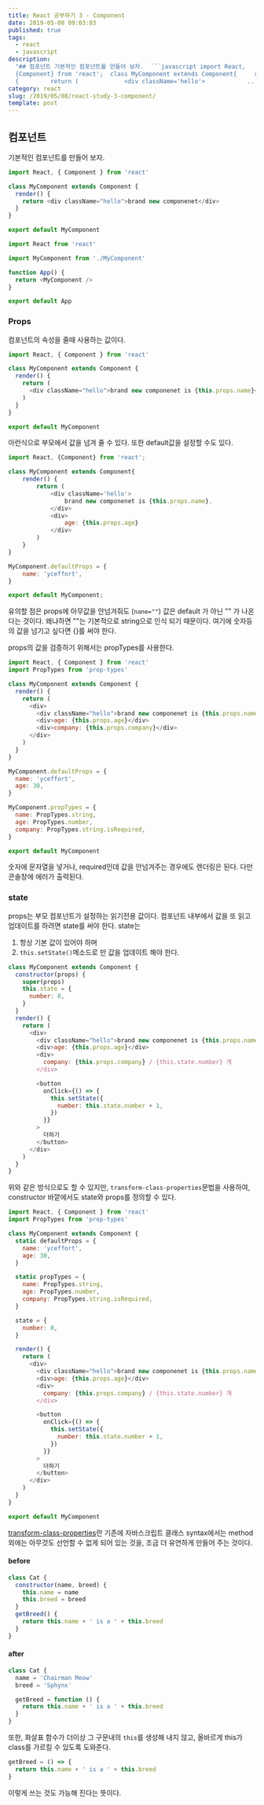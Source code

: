 ```yaml
---
title: React 공부하기 3 - Component
date: 2019-05-08 09:03:03
published: true
tags:
  - react
  - javascript
description:
  "## 컴포넌트 기본적인 컴포넌트를 만들어 보자.  ```javascript import React,
  {Component} from 'react';  class MyComponent extends Component{     render()
  {         return (             <div className='hello'>            ..."
category: react
slug: /2019/05/08/react-study-3-component/
template: post
---
```


## 컴포넌트

기본적인 컴포넌트를 만들어 보자.

```javascript
import React, { Component } from 'react'

class MyComponent extends Component {
  render() {
    return <div className="hello">brand new componenet</div>
  }
}

export default MyComponent
```

```javascript
import React from 'react'

import MyComponent from './MyComponent'

function App() {
  return <MyComponent />
}

export default App
```

### Props

컴포넌트의 속성을 줄때 사용하는 값이다.

```javascript
import React, { Component } from 'react'

class MyComponent extends Component {
  render() {
    return (
      <div className="hello">brand new componenet is {this.props.name}</div>
    )
  }
}

export default MyComponent
```

아런식으로 부모에서 값을 넘겨 줄 수 있다. 또한 default값을 설정할 수도 있다.

```javascript
import React, {Component} from 'react';

class MyComponent extends Component{
    render() {
        return (
            <div className='hello'>
                brand new componenet is {this.props.name}.
            </div>
            <div>
                age: {this.props.age}
            </div>
        )
    }
}

MyComponent.defaultProps = {
    name: 'yceffort',
}

export default MyComponent;
```

유의할 점은 props에 아무값을 안넘겨줘도 (`nane=""`) 값은 default 가 아닌 "" 가 나온다는 것이다. 왜냐하면 ""는 기본적으로 string으로 인식 되기 때문이다. 여기에 숫자등의 값을 넘기고 싶다면 {}를 써야 한다.

props의 값을 검증하기 위해서는 propTypes를 사용한다.

```javascript
import React, { Component } from 'react'
import PropTypes from 'prop-types'

class MyComponent extends Component {
  render() {
    return (
      <div>
        <div className="hello">brand new componenet is {this.props.name}</div>
        <div>age: {this.props.age}</div>
        <div>company: {this.props.company}</div>
      </div>
    )
  }
}

MyComponent.defaultProps = {
  name: 'yceffort',
  age: 30,
}

MyComponent.propTypes = {
  name: PropTypes.string,
  age: PropTypes.number,
  company: PropTypes.string.isRequired,
}

export default MyComponent
```

숫자에 문자열을 넣거나, required인데 값을 안넘겨주는 경우에도 렌더링은 된다. 다만 콘솔창에 에러가 출력된다.

### state

props는 부모 컴포넌트가 설정하는 읽기전용 값이다. 컴포넌트 내부에서 값을 또 읽고 업데이트를 하려면 state를 써야 한다. state는

1. 항상 기본 값이 있어야 하며
2. `this.setState()`메소드로 만 값을 업데이트 해야 한다.

```javascript
class MyComponent extends Component {
  constructor(props) {
    super(props)
    this.state = {
      number: 0,
    }
  }
  render() {
    return (
      <div>
        <div className="hello">brand new componenet is {this.props.name}</div>
        <div>age: {this.props.age}</div>
        <div>
          company: {this.props.company} / {this.state.number} 개
        </div>

        <button
          onClick={() => {
            this.setState({
              number: this.state.number + 1,
            })
          }}
        >
          더하기
        </button>
      </div>
    )
  }
}
```

위와 같은 방식으로도 할 수 있지만, `transform-class-properties`문법을 사용하여, constructor 바깥에서도 state와 props를 정의할 수 있다.

```javascript
import React, { Component } from 'react'
import PropTypes from 'prop-types'

class MyComponent extends Component {
  static defaultProps = {
    name: 'yceffort',
    age: 30,
  }

  static propTypes = {
    name: PropTypes.string,
    age: PropTypes.number,
    company: PropTypes.string.isRequired,
  }

  state = {
    number: 0,
  }

  render() {
    return (
      <div>
        <div className="hello">brand new componenet is {this.props.name}</div>
        <div>age: {this.props.age}</div>
        <div>
          company: {this.props.company} / {this.state.number} 개
        </div>

        <button
          onClick={() => {
            this.setState({
              number: this.state.number + 1,
            })
          }}
        >
          더하기
        </button>
      </div>
    )
  }
}

export default MyComponent
```

[transform-class-properties](https://babeljs.io/docs/en/babel-plugin-proposal-class-properties)란 기존에 자바스크립트 클래스 syntax에서는 method외에는 아무것도 선언할 수 없게 되어 있는 것을, 조금 더 유연하게 만들어 주는 것이다.

#### before

```javascript
class Cat {
  constructor(name, breed) {
    this.name = name
    this.breed = breed
  }
  getBreed() {
    return this.name + ' is a ' + this.breed
  }
}
```

#### after

```javascript
class Cat {
  name = 'Chairman Meow'
  breed = 'Sphynx'

  getBreed = function () {
    return this.name + ' is a ' + this.breed
  }
}
```

또한, 화살표 함수가 더이상 그 구문내의 `this`를 생성해 내지 않고, 올바르게 this가 class를 가르킬 수 있도록 도와준다.

```javascript
getBreed = () => {
  return this.name + ' is a ' + this.breed
}
```

이렇게 쓰는 것도 가능해 진다는 뜻이다.
